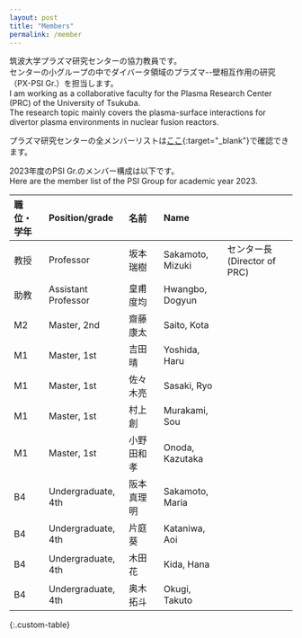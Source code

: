```yaml
---
layout: post
title: "Members"
permalink: /member
---
```


筑波大学プラズマ研究センターの協力教員です。  
センターの小グループの中でダイバータ領域のプラズマ--壁相互作用の研究（PX-PSI Gr.）を担当します。  
I am working as a collaborative faculty for the Plasma Research Center (PRC) of the University of Tsukuba.  
The research topic mainly covers the plasma-surface interactions for divertor plasma environments in nuclear fusion reactors.

プラズマ研究センターの全メンバーリストは[ここ](https://www.prc.tsukuba.ac.jp/ja/%e5%ad%a6%e7%94%9f/){:target="_blank"}で確認できます。

2023年度のPSI Gr.のメンバー構成は以下です。  
Here are the member list of the PSI Group for academic year 2023.

|職位・学年|Position/grade|名前|Name||
|:---|:---|:---|:---|:---|
|教授|Professor|坂本瑞樹|Sakamoto, Mizuki|センター長(Director of PRC)|
|助教|Assistant Professor|皇甫度均|Hwangbo, Dogyun|
|M2|Master, 2nd|齋藤康太|Saito, Kota|
|M1|Master, 1st|吉田晴|Yoshida, Haru|
|M1|Master, 1st|佐々木亮|Sasaki, Ryo|
|M1|Master, 1st|村上創|Murakami, Sou|
|M1|Master, 1st|小野田和孝|Onoda, Kazutaka|
|B4|Undergraduate, 4th|阪本真理明|Sakamoto, Maria|
|B4|Undergraduate, 4th|片庭葵|Kataniwa, Aoi|
|B4|Undergraduate, 4th|木田花|Kida, Hana|
|B4|Undergraduate, 4th|奥木拓斗|Okugi, Takuto|
{:.custom-table}
